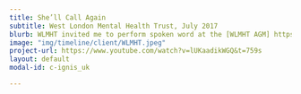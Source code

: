 ```yaml
---
title: She’ll Call Again
subtitle: West London Mental Health Trust, July 2017
blurb: WLMHT invited me to perform spoken word at the [WLMHT AGM] https://www.youtube.com/watch?v=lUKaadikWGQ&t=759s {:target="_blank"}
image: "img/timeline/client/WLMHT.jpeg"
project-url: https://www.youtube.com/watch?v=lUKaadikWGQ&t=759s
layout: default
modal-id: c-ignis_uk

---
```

